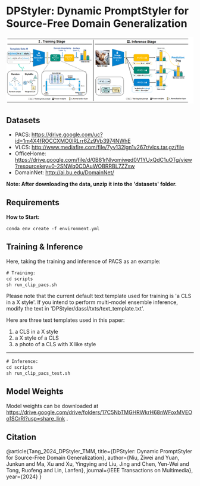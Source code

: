 # DPStyler: Dynamic PromptStyler for Source-Free Domain Generalization
![method](./images/method.png)

## Datasets

- PACS: https://drive.google.com/uc?id=1m4X4fROCCXMO0lRLrr6Zz9Vb3974NWhE
- VLCS: http://www.mediafire.com/file/7yv132lgn1v267r/vlcs.tar.gz/file
- OfficeHome:  https://drive.google.com/file/d/0B81rNlvomiwed0V1YUxQdC1uOTg/view?resourcekey=0-2SNWq0CDAuWOBRRBL7ZZsw
- DomainNet:  http://ai.bu.edu/DomainNet/

**Note: After downloading the data, unzip it into the 'datasets' folder.**

## Requirements

**How to Start:**
```shell
conda env create -f environment.yml
```

## Training & Inference 

Here, taking the training and inference of PACS as an example:
```shell
# Training:
cd scripts
sh run_clip_pacs.sh
```
Please note that the current default text template used for training is 'a CLS in a X style'. 
If you intend to perform multi-model ensemble inference, modify the text in 'DPStyler/dassl/txts/text_template.txt'.

Here are three text templates used in this paper:

1. a CLS in a X style
2. a X style of a CLS
3. a photo of a CLS with X like style
---
```shell
# Inference:
cd scripts
sh run_clip_pacs_test.sh
```

## Model Weights
Model weights can be downloaded at https://drive.google.com/drive/folders/17C5NbTMGHRWkrH68nWFoxMVEOo1SCrRl?usp=share_link .


## Citation
@article{Tang_2024_DPStyler_TMM,
  title={DPStyler: Dynamic PromptStyler for Source-Free Domain Generalization},
  author={Niu, Ziwei and Yuan, Junkun and Ma, Xu and Xu, Yingying and Liu, Jing and Chen, Yen-Wei and Tong, Ruofeng and Lin, Lanfen},
  journal={IEEE Transactions on Multimedia},
  year={2024}
}
